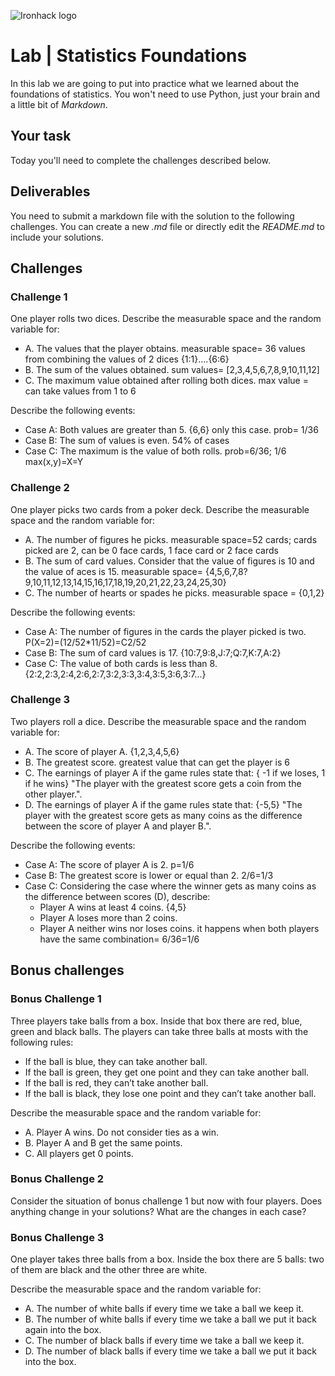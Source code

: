 ![Ironhack logo](https://i.imgur.com/1QgrNNw.png)

# Lab | Statistics Foundations
In this lab we are going to put into practice what we learned about the foundations of statistics. You won't need to use Python, just your brain and a little bit of *Markdown*. 

## Your task
Today you'll need to complete the challenges described below.

## Deliverables
You need to submit a markdown file with the solution to the following challenges. You can create a new *.md* file or directly edit the *README.md* to include your solutions.

## Challenges
### Challenge 1
One player rolls two dices. Describe the measurable space and the random variable for:
* A. The values that the player obtains. measurable space= 36 values from combining the values of 2 dices {1:1}....{6:6}
* B. The sum of the values obtained. sum values= [2,3,4,5,6,7,8,9,10,11,12]
* C. The maximum value obtained after rolling both dices. max value = can take values from 1 to 6

Describe the following events:
* Case A: Both values are greater than 5. {6,6} only this case. prob= 1/36
* Case B: The sum of values is even. 54% of cases 
* Case C: The maximum is the value of both rolls. prob=6/36; 1/6 max(x,y)=X=Y

### Challenge 2
One player picks two cards from a poker deck. Describe the measurable space and the random variable for:
* A. The number of figures he picks. measurable space=52 cards; cards picked are 2, can be 0 face cards, 1 face card or 2 face cards
* B. The sum of card values. Consider that the value of figures is 10 and the value of aces is 15. measurable space= {4,5,6,7,8?9,10,11,12,13,14,15,16,17,18,19,20,21,22,23,24,25,30}
* C. The number of hearts or spades he picks. measurable space = {0,1,2}

Describe the following events:
* Case A: The number of figures in the cards the player picked is two. P(X=2)=(12/52*11/52)=C2/52
* Case B: The sum of card values is 17. {10:7,9:8,J:7;Q:7,K:7,A:2}
* Case C: The value of both cards is less than 8. {2:2,2:3,2:4,2:6,2:7,3:2,3:3,3:4,3:5,3:6,3:7...}

### Challenge 3
Two players roll a dice. Describe the measurable space and the random variable for:
* A. The score of player A.  {1,2,3,4,5,6}
* B. The greatest score. greatest value that can get the player is 6
* C. The earnings of player A if the game rules state that:   { -1 if we loses, 1 if he wins}
"The player with the greatest score gets a coin from the other player.".
* D. The earnings of player A if the game rules state that:  {-5,5}
"The player with the greatest score gets as many coins as the difference between the score of player A and player B.". 

Describe the following events:
* Case A: The score of player A is 2. p=1/6
* Case B: The greatest score is lower or equal than 2. 2/6=1/3
* Case C: Considering the case where the winner gets as many coins as the difference between scores (D), describe: 
  * Player A wins at least 4 coins. {4,5}
  * Player A loses more than 2 coins. 
  * Player A neither wins nor loses coins. it happens when both players have the same combination= 6/36=1/6

## Bonus challenges
### Bonus Challenge 1
Three players take balls from a box. Inside that box there are red, blue, green and black balls. The players can take three balls at mosts with the following rules:

* If the ball is blue, they can take another ball.
* If the ball is green, they get one point and they can take another ball.
* If the ball is red, they can’t take another ball.
* If the ball is black, they lose one point and they can’t take another ball.

Describe the measurable space and the random variable for:
* A. Player A wins. Do not consider ties as a win.
* B. Player A and B get the same points.
* C. All players get 0 points.

### Bonus Challenge 2
Consider the situation of bonus challenge 1 but now with four players. Does anything change in your solutions? What are the changes in each case?

### Bonus Challenge 3
One player takes three balls from a box. Inside the box there are 5 balls: two of them are black and the other three are white. 

Describe the measurable space and the random variable for:
* A. The number of white balls if every time we take a ball we keep it.
* B. The number of white balls if every time we take a ball we put it back again into the box.
* C. The number of black balls if every time we take a ball we keep it.
* D. The number of black balls if every time we take a ball we put it back into the box.
